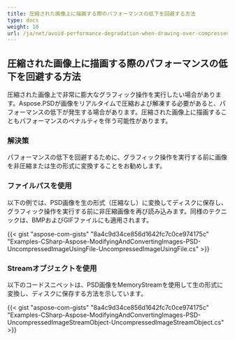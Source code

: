 ```yaml
---
title: 圧縮された画像上に描画する際のパフォーマンスの低下を回避する方法
type: docs
weight: 10
url: /ja/net/avoid-performance-degradation-when-drawing-over-compressed-images/
---
```


## **圧縮された画像上に描画する際のパフォーマンスの低下を回避する方法**
圧縮された画像上で非常に膨大なグラフィック操作を実行したい場合があります。Aspose.PSDが画像をリアルタイムで圧縮および解凍する必要があると、パフォーマンスの低下が発生する場合があります。圧縮された画像上に描画することもパフォーマンスのペナルティを伴う可能性があります。

### **解決策**
パフォーマンスの低下を回避するために、グラフィック操作を実行する前に画像を非圧縮または生の形式に変換することをお勧めします。

### **ファイルパスを使用**
以下の例では、PSD画像を生の形式（圧縮なし）に変換してディスクに保存し、グラフィック操作を実行する前に非圧縮画像を再び読み込みます。同様のテクニックは、BMPおよびGIFファイルにも適用されます。

{{< gist "aspose-com-gists" "8a4c9d34ce856d1642fc7c0ce974175c" "Examples-CSharp-Aspose-ModifyingAndConvertingImages-PSD-UncompressedImageUsingFile-UncompressedImageUsingFile.cs" >}}

### **Streamオブジェクトを使用**
以下のコードスニペットは、PSD画像をMemoryStreamを使用して生の形式に変換し、ディスクに保存する方法を示しています。

{{< gist "aspose-com-gists" "8a4c9d34ce856d1642fc7c0ce974175c" "Examples-CSharp-Aspose-ModifyingAndConvertingImages-PSD-UncompressedImageStreamObject-UncompressedImageStreamObject.cs" >}}
